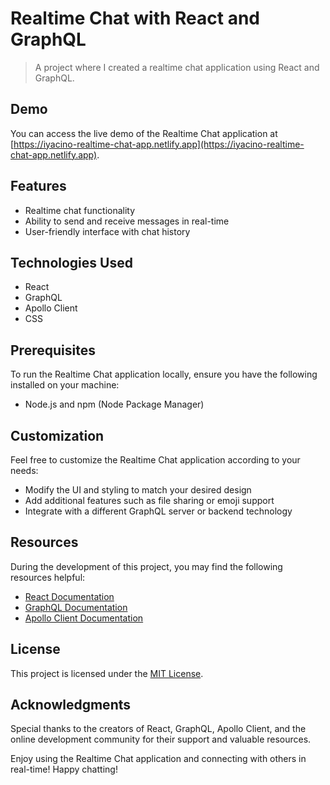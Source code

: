# Realtime Chat with React and GraphQL

> A project where I created a realtime chat application using React and GraphQL.

## Demo

You can access the live demo of the Realtime Chat application at [https://iyacino-realtime-chat-app.netlify.app](https://iyacino-realtime-chat-app.netlify.app).

## Features

- Realtime chat functionality
- Ability to send and receive messages in real-time
- User-friendly interface with chat history

## Technologies Used

- React
- GraphQL
- Apollo Client
- CSS

## Prerequisites

To run the Realtime Chat application locally, ensure you have the following installed on your machine:

- Node.js and npm (Node Package Manager)

## Customization

Feel free to customize the Realtime Chat application according to your needs:

- Modify the UI and styling to match your desired design
- Add additional features such as file sharing or emoji support
- Integrate with a different GraphQL server or backend technology

## Resources

During the development of this project, you may find the following resources helpful:

- [React Documentation](https://reactjs.org/docs)
- [GraphQL Documentation](https://graphql.org/learn)
- [Apollo Client Documentation](https://www.apollographql.com/docs/react)

## License

This project is licensed under the [MIT License](LICENSE.md).

## Acknowledgments

Special thanks to the creators of React, GraphQL, Apollo Client, and the online development community for their support and valuable resources.

Enjoy using the Realtime Chat application and connecting with others in real-time! Happy chatting!
